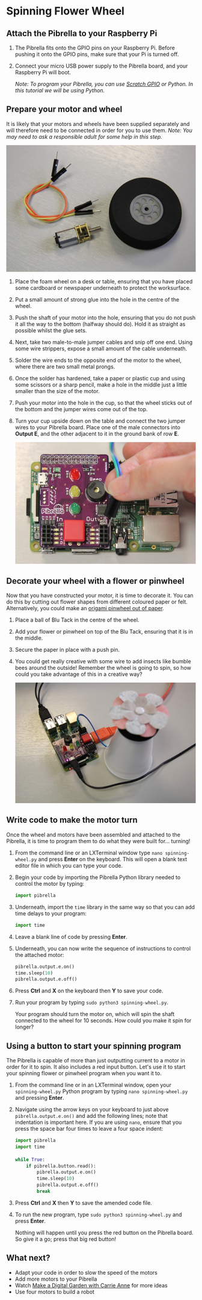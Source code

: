 # Spinning Flower Wheel

## Attach the Pibrella to your Raspberry Pi

1. The Pibrella fits onto the GPIO pins on your Raspberry Pi. Before pushing it onto the GPIO pins, make sure that your Pi is turned off.

1. Connect your micro USB power supply to the Pibrella board, and your Raspberry Pi will boot.

    *Note: To program your Pibrella, you can use [Scratch GPIO](http://cymplecy.github.io/scratch_gpio/) or Python. In this tutorial we will be using Python.*

## Prepare your motor and wheel

It is likely that your motors and wheels have been supplied separately and will therefore need to be connected in order for you to use them. *Note: You may need to ask a responsible adult for some help in this step.*

  ![](images/hardware.JPG)

1. Place the foam wheel on a desk or table, ensuring that you have placed some cardboard or newspaper underneath to protect the worksurface.

1. Put a small amount of strong glue into the hole in the centre of the wheel.

1. Push the shaft of your motor into the hole, ensuring that you do not push it all the way to the bottom (halfway should do). Hold it as straight as possible whilst the glue sets.

1. Next, take two male-to-male jumper cables and snip off one end. Using some wire strippers, expose a small amount of the cable underneath.

1. Solder the wire ends to the opposite end of the motor to the wheel, where there are two small metal prongs.

1. Once the solder has hardened, take a paper or plastic cup and using some scissors or a sharp pencil, make a hole in the middle just a little smaller than the size of the motor.

1. Push your motor into the hole in the cup, so that the wheel sticks out of the bottom and the jumper wires come out of the top.

1. Turn your cup upside down on the table and connect the two jumper wires to your Pibrella board. Place one of the male connectors into **Output E**, and the other adjacent to it in the ground bank of row **E**.

    ![](images/setup.JPG)

## Decorate your wheel with a flower or pinwheel

Now that you have constructed your motor, it is time to decorate it. You can do this by cutting out flower shapes from different coloured paper or felt. Alternatively, you could make an [origami pinwheel out of paper](http://www.wikihow.com/Make-an-Origami-Pinwheel).

1. Place a ball of Blu Tack in the centre of the wheel.

1. Add your flower or pinwheel on top of the Blu Tack, ensuring that it is in the middle.

1. Secure the paper in place with a push pin.

1. You could get really creative with some wire to add insects like bumble bees around the outside! Remember the wheel is going to spin, so how could you take advantage of this in a creative way?

    ![](images/spinning-flower.JPG)

## Write code to make the motor turn

Once the wheel and motors have been assembled and attached to the Pibrella, it is time to program them to do what they were built for... turning!

1. From the command line or an LXTerminal window type `nano spinning-wheel.py` and press **Enter** on the keyboard. This will open a blank text editor file in which you can type your code.

1. Begin your code by importing the Pibrella Python library needed to control the motor by typing:

    ```python
    import pibrella
    ```

1. Underneath, import the `time` library in the same way so that you can add time delays to your program:

    ```python
    import time
    ```
1. Leave a blank line of code by pressing **Enter**.

1. Underneath, you can now write the sequence of instructions to control the attached motor:

    ```python
    pibrella.output.e.on()
    time.sleep(10)
    pibrella.output.e.off()
    ```

1. Press **Ctrl** and **X** on the keyboard then **Y** to save your code.

1. Run your program by typing `sudo python3 spinning-wheel.py`.

    Your program should turn the motor on, which will spin the shaft connected to the wheel for 10 seconds. How could you make it spin for longer?

## Using a button to start your spinning program

The Pibrella is capable of more than just outputting current to a motor in order for it to spin. It also includes a red input button. Let's use it to start your spinning flower or pinwheel program when you want it to.

1. From the command line or in an LXTerminal window, open your `spinning-wheel.py` Python program by typing `nano spinning-wheel.py` and pressing **Enter**.

1. Navigate using the arrow keys on your keyboard to just above `pibrella.output.e.on()` and add the following lines; note that indentation is important here. If you are using `nano`, ensure that you press the space bar four times to leave a four space indent:

    ```python
    import pibrella
    import time

    while True:
        if pibrella.button.read():
            pibrella.output.e.on()
            time.sleep(10)
            pibrella.output.e.off()
            break
    ```

1. Press **Ctrl** and **X** then **Y** to save the amended code file.

1. To run the new program, type `sudo python3 spinning-wheel.py` and press **Enter**.

    Nothing will happen until you press the red button on the Pibrella board. So give it a go; press that big red button!

## What next?

- Adapt your code in order to slow the speed of the motors
- Add more motors to your Pibrella
- Watch [Make a Digital Garden with Carrie Anne](https://www.youtube.com/watch?v=4Fs7y7gZIag) for more ideas
- Use four motors to build a robot
